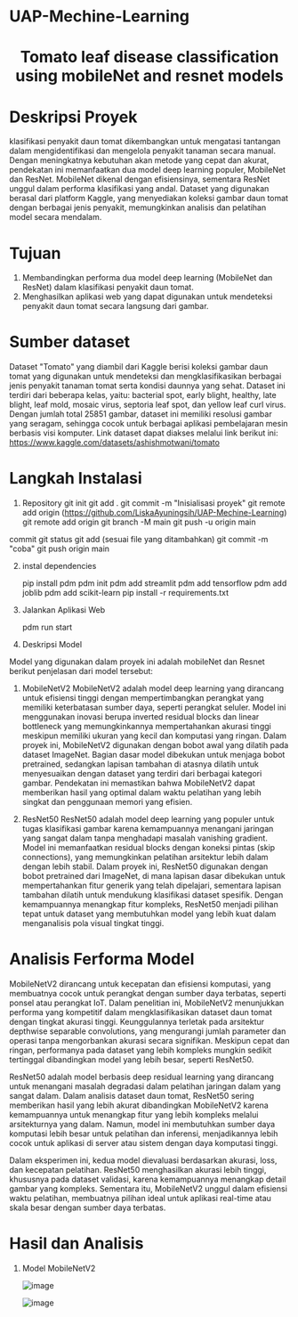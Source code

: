 # UAP-Mechine-Learning



<h1 align="center">Tomato leaf disease classification using mobileNet and resnet models</h1>


# Deskripsi Proyek

klasifikasi penyakit daun tomat dikembangkan untuk mengatasi tantangan dalam mengidentifikasi dan mengelola penyakit tanaman secara manual. Dengan meningkatnya kebutuhan akan metode yang cepat dan akurat, pendekatan ini memanfaatkan dua model deep learning populer, MobileNet dan ResNet. MobileNet dikenal dengan efisiensinya, sementara ResNet unggul dalam performa klasifikasi yang andal. Dataset yang digunakan berasal dari platform Kaggle, yang menyediakan koleksi gambar daun tomat dengan berbagai jenis penyakit, memungkinkan analisis dan pelatihan model secara mendalam.

# Tujuan

1. Membandingkan performa dua model deep learning (MobileNet dan ResNet) dalam klasifikasi penyakit daun tomat.
2. Menghasilkan aplikasi web yang dapat digunakan untuk mendeteksi penyakit daun tomat secara langsung dari gambar.

# Sumber dataset 

Dataset "Tomato" yang diambil dari Kaggle berisi koleksi gambar daun tomat yang digunakan untuk mendeteksi dan mengklasifikasikan berbagai jenis penyakit tanaman tomat serta kondisi daunnya yang sehat. Dataset ini terdiri dari beberapa kelas, yaitu: bacterial spot, early blight, healthy, late blight, leaf mold, mosaic virus, septoria leaf spot, dan yellow leaf curl virus. Dengan jumlah total 25851 gambar, dataset ini memiliki resolusi gambar yang seragam, sehingga cocok untuk berbagai aplikasi pembelajaran mesin berbasis visi komputer. Link dataset dapat diakses melalui link berikut ini: https://www.kaggle.com/datasets/ashishmotwani/tomato


# Langkah Instalasi

1. Repository
git init
git add .
git commit -m "Inisialisasi proyek"
git remote add origin (https://github.com/LiskaAyuningsih/UAP-Mechine-Learning)
git remote add origin 
git branch -M main
git push -u origin main

commit
git status
git add (sesuai file yang ditambahkan)
git commit -m "coba"
git push origin main

2. instal dependencies

   pip install pdm
   pdm init
   pdm add streamlit
   pdm add tensorflow
   pdm add joblib
   pdm add scikit-learn
   pip install -r requirements.txt

3. Jalankan Aplikasi Web 

   pdm run start

4. Deskripsi Model

Model yang digunakan dalam proyek ini adalah mobileNet dan Resnet berikut penjelasan dari model tersebut:
1. MobileNetV2
   MobileNetV2 adalah model deep learning yang dirancang untuk efisiensi tinggi dengan mempertimbangkan perangkat yang memiliki keterbatasan sumber daya, seperti perangkat seluler. Model ini menggunakan inovasi berupa inverted residual blocks dan linear bottleneck yang memungkinkannya mempertahankan akurasi tinggi meskipun memiliki ukuran yang kecil dan komputasi yang ringan. Dalam proyek ini, MobileNetV2 digunakan dengan bobot awal yang dilatih pada dataset ImageNet. Bagian dasar model dibekukan untuk menjaga bobot pretrained, sedangkan lapisan tambahan di atasnya dilatih untuk menyesuaikan dengan dataset yang terdiri dari berbagai kategori gambar. Pendekatan ini memastikan bahwa MobileNetV2 dapat memberikan hasil yang optimal dalam waktu pelatihan yang lebih singkat dan penggunaan memori yang efisien.

2. ResNet50
   ResNet50 adalah model deep learning yang populer untuk tugas klasifikasi gambar karena kemampuannya menangani jaringan yang sangat dalam tanpa menghadapi masalah vanishing gradient. Model ini memanfaatkan residual blocks dengan koneksi pintas (skip connections), yang memungkinkan pelatihan arsitektur lebih dalam dengan lebih stabil. Dalam proyek ini, ResNet50 digunakan dengan bobot pretrained dari ImageNet, di mana lapisan dasar dibekukan untuk mempertahankan fitur generik yang telah dipelajari, sementara lapisan tambahan dilatih untuk mendukung klasifikasi dataset spesifik. Dengan kemampuannya menangkap fitur kompleks, ResNet50 menjadi pilihan tepat untuk dataset yang membutuhkan model yang lebih kuat dalam menganalisis pola visual tingkat tinggi.




# Analisis Ferforma Model 

MobileNetV2 dirancang untuk kecepatan dan efisiensi komputasi, yang membuatnya cocok untuk perangkat dengan sumber daya terbatas, seperti ponsel atau perangkat IoT. Dalam penelitian ini, MobileNetV2 menunjukkan performa yang kompetitif dalam mengklasifikasikan dataset daun tomat dengan tingkat akurasi tinggi. Keunggulannya terletak pada arsitektur depthwise separable convolutions, yang mengurangi jumlah parameter dan operasi tanpa mengorbankan akurasi secara signifikan. Meskipun cepat dan ringan, performanya pada dataset yang lebih kompleks mungkin sedikit tertinggal dibandingkan model yang lebih besar, seperti ResNet50.

ResNet50 adalah model berbasis deep residual learning yang dirancang untuk menangani masalah degradasi dalam pelatihan jaringan dalam yang sangat dalam. Dalam analisis dataset daun tomat, ResNet50 sering memberikan hasil yang lebih akurat dibandingkan MobileNetV2 karena kemampuannya untuk menangkap fitur yang lebih kompleks melalui arsitekturnya yang dalam. Namun, model ini membutuhkan sumber daya komputasi lebih besar untuk pelatihan dan inferensi, menjadikannya lebih cocok untuk aplikasi di server atau sistem dengan daya komputasi tinggi.

Dalam eksperimen ini, kedua model dievaluasi berdasarkan akurasi, loss, dan kecepatan pelatihan. ResNet50 menghasilkan akurasi lebih tinggi, khususnya pada dataset validasi, karena kemampuannya menangkap detail gambar yang kompleks. Sementara itu, MobileNetV2 unggul dalam efisiensi waktu pelatihan, membuatnya pilihan ideal untuk aplikasi real-time atau skala besar dengan sumber daya terbatas.



# Hasil dan Analisis

1. Model MobileNetV2

   ![image](https://github.com/user-attachments/assets/8f924026-241c-4b4b-ae80-4aef0599cc33)

   ![image](https://github.com/user-attachments/assets/efcd936e-d7ae-4905-9512-d81e74c6e59b)


